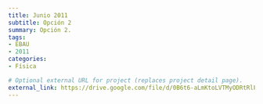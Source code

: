 ```yaml
---
title: Junio 2011
subtitle: Opción 2
summary: Opción 2.
tags:
- EBAU
- 2011
categories:
- Física

# Optional external URL for project (replaces project detail page).
external_link: https://drive.google.com/file/d/0B6t6-aLmKtoLVTMyODRtRlFrb1U/view
---
```

